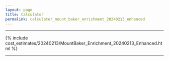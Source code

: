 ```yaml
---
layout: page
title: Calculator
permalink: calculator_mount_baker_enrichment_20240213_enhanced
---
```


___

{% include cost_estimates/20240213/MountBaker_Enrichment_20240213_Enhanced.html %}

___

